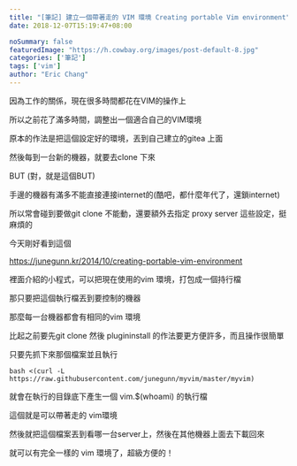 ```yaml
---
title: "[筆記] 建立一個帶著走的 VIM 環境 Creating portable Vim environment"
date: 2018-12-07T15:19:47+08:00

noSummary: false
featuredImage: "https://h.cowbay.org/images/post-default-8.jpg"
categories: ['筆記']
tags: ['vim']
author: "Eric Chang"
---
```


因為工作的關係，現在很多時間都花在VIM的操作上

所以之前花了滿多時間，調整出一個適合自己的VIM環境

原本的作法是把這個設定好的環境，丟到自己建立的gitea 上面

然後每到一台新的機器，就要去clone 下來

<!--more-->

BUT (對，就是這個BUT)

手邊的機器有滿多不能直接連接internet的(酷吧，都什麼年代了，還鎖internet)

所以常會碰到要做git clone 不能動，還要額外去指定 proxy server 這些設定，挺麻煩的

今天剛好看到這個

https://junegunn.kr/2014/10/creating-portable-vim-environment

裡面介紹的小程式，可以把現在使用的vim 環境，打包成一個持行檔

那只要把這個執行檔丟到要控制的機器

那麼每一台機器都會有相同的vim 環境

比起之前要先git clone 然後 plugininstall 的作法要更方便許多，而且操作很簡單

只要先抓下來那個檔案並且執行

```shell
bash <(curl -L https://raw.githubusercontent.com/junegunn/myvim/master/myvim)
```
就會在執行的目錄底下產生一個 vim.$(whoami) 的執行檔

這個就是可以帶著走的 vim環境

然後就把這個檔案丟到看哪一台server上，然後在其他機器上面去下載回來

就可以有完全一樣的 vim 環境了，超級方便的！

